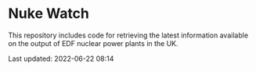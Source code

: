 # Nuke Watch

This repository includes code for retrieving the latest information available on the output of EDF nuclear power plants in the UK.

Last updated: 2022-06-22 08:14
